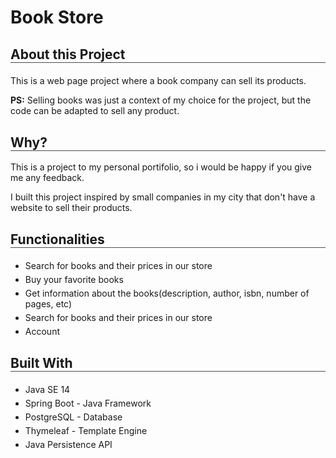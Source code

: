 <h1><b>Book Store</b></h1>



<h2 style="border-bottom: solid rgb(80, 74, 74) 1px;">About this Project</h2>
<p style="margin-top: 20px;">
    This is a web page project where a book company can sell its products.
</p>

<p><b>PS:</b>
    Selling books was just a context of my choice for the project, 
    but the code can be adapted to sell any product.
</p>


<h2 style="border-bottom: solid rgb(80, 74, 74) 1px; margin-top: 30px">Why?</h2>

<p>This is a project to my personal portifolio, so i would be happy if you give me any feedback.</p>

<p>I built this project inspired by small companies in my city 
    that don't have a website to sell their products.
</p>


<h2 style="border-bottom: solid rgb(80, 74, 74) 1px; margin-top: 30px; margin-bottom: 20px;">Functionalities</h2>

<ul>
    <li style="margin-bottom: 5px;">Search for books and their prices in our store</li>
    <li style="margin-bottom: 5px;">Buy your favorite books</li>
    <li style="margin-bottom: 5px;">Get information about the books(description, author, isbn, number of pages, etc)</li>
    <li style="margin-bottom: 5px;">Search for books and their prices in our store</li>
    <li style="margin-bottom: 5px;">Account</li>
</ul>

<h2 style="border-bottom: solid rgb(80, 74, 74) 1px; margin-top: 30px; margin-bottom: 20px;">Built With</h2>

<ul>
    <li style="margin-bottom: 5px;">Java SE 14</li>
    <li style="margin-bottom: 5px;">Spring Boot - Java Framework</li>
    <li style="margin-bottom: 5px;">PostgreSQL - Database</li>
    <li style="margin-bottom: 5px;">Thymeleaf - Template Engine</li>
    <li style="margin-bottom: 5px;">Java Persistence API</li>
</ul>

